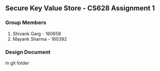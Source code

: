 ## Secure Key Value Store - CS628 Assignment 1

### Group Members
1. Shivank Garg - 160658
2. Mayank Sharma - 160392 

### Design Document 
in git folder
